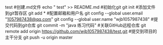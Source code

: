  test
 #创建.md文件
echo " test" >> README.md 
#初始化git
git init
#添加文件到git暂存区
git add *
#配置邮箱和用户名
git config --global user.email "1057987438@qq.com"
git config --global user.name "wjb1057987438"
#提交代码到git仓库
 git commit -m "java 练习代码"
 #关联GitHub远程仓库
 git remote add origin https://github.com/wjb1057987438/test.git
#提交到项目的主干分支
git push -u origin master
